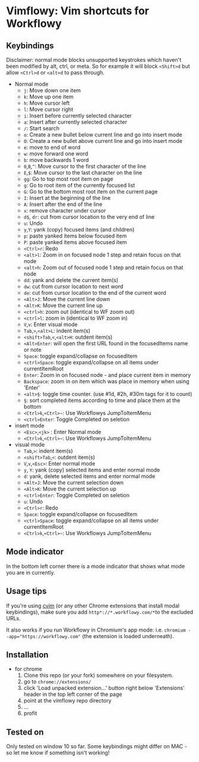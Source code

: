 Vimflowy: Vim shortcuts for Workflowy
=====================================

Keybindings
-----------

Disclaimer: normal mode blocks unsupported keystrokes which haven't been modified by alt, ctrl, or meta. So for example it will block `<Shift>d` but allow `<Ctrl>d` or `<alt>d` to pass through. 

* Normal mode
    - `j`: Move down one item
    - `k`: Move up one item
    - `h`: Move cursor left
    - `l`: Move cursor right
    - `i`: Insert before currently selected character
    - `a`: Insert after currently selected character
    - `/`: Start search 
    - `o`: Create a new bullet below current line and go into insert mode
    - `O`: Create a new bullet above current line and go into insert mode
    - `e`: move to end of word 
    - `w`: move forward one word 
    - `b`: move backwards 1 word 
    - `0`,`B`,`^`: Move cursor to the first character of the line
    - `E`,`$`: Move cursor to the last character on the line
    - `gg`: Go to top most root item on page 
    - `g`: Go to root item of the currently focused list
    - `G`: Go to the bottom most root item on the current page
    - `I`: Insert at the beginning of the line
    - `A`: Insert after the end of the line
    - `x`: remove character under cursor 
    - `d$`, `dr`: cut from cursor location to the very end of line 
    - `u`: Undo
    - `y`,`Y`: yank (copy) focused items (and children)
    - `p`: paste yanked items below focused item 
    - `P`: paste yanked items above focused item
    - `<Ctrl>r`: Redo
    - `<alt>l`: Zoom in on focused node 1 step and retain focus on that node 
    - `<alt>h`: Zoom out of focused node 1 step and retain focus on that node 
    - `dd`: yank and delete the current item(s)
    - `dw`: cut from cursor location to next word
    - `de`: cut from cursor location to the end of the current word
    - `<Alt>J`: Move the current line down
    - `<Alt>K`: Move the current line up
    - `<ctrl>h`: zoom out (identical to WF zoom out) 
    - `<ctrl>l`: zoom in  (identical to WF zoom in) 
    - `V`,`v`: Enter visual mode 
    - `Tab`,`>`,`<alt>L`: indent item(s)
    - `<shift>Tab`,`<`,`<alt>H`: outdent item(s)
    - `<Alt>Enter`: will open the first URL found in the focusedItems name or note 
    - `Space`: toggle expand/collapse on focusedItem 
    - `<ctrl>Space`: toggle expand/collapse on all items under currentItemRoot 
    - `Enter`: Zoom in on focused node - and place current item in memory 
    - `Backspace`: zoom in on item which was place in memory when using 'Enter'
    - `<alt>§`: toggle time counter. (use #1d, #2h, #30m tags for it to count) 
    - `§`: sort completed items according to time and place them at the bottom 
    - `<Ctrl>k`,`<Ctrl>~`: Use Workflowys JumpToItemMenu 
    - `<ctrl>Enter`: Toggle Completed on seletion 
* insert mode
    - `<Esc>`,`<jk>` : Enter Normal mode
    - `<Ctrl>k`,`<Ctrl>~`: Use Workflowys JumpToItemMenu 
* visual mode
    - `Tab`,`>`: indent item(s)
    - `<shift>Tab`,`<`: outdent item(s)
    - `V`,`v`,`<Esc>`: Enter normal mode 
    - `y`, `Y`: yank (copy) selected items and enter normal mode 
    - `d`: yank, delete selected items and enter normal mode 
    - `<Alt>J`: Move the current selection down 
    - `<Alt>K`: Move the current selection up 
    - `<ctrl>Enter`: Toggle Completed on seletion 
    - `u`: Undo
    - `<Ctrl>r`: Redo
    - `Space`: toggle expand/collapse on focusedItem 
    - `<ctrl>Space`: toggle expand/collapse on all items under currentItemRoot 
    - `<Ctrl>k`,`<Ctrl>~`: Use Workflowys JumpToItemMenu 

Mode indicator
--------------

In the bottom left corner there is a mode indicator that shows what mode you are in currently. 

Usage tips
----------

If you're using [cvim](https://chrome.google.com/webstore/detail/cvim/ihlenndgcmojhcghmfjfneahoeklbjjh) (or any other Chrome extensions that install modal keybindings), make sure you add `http*://*.workflowy.com/*`to the excluded URLs.

It also works if you run Workflowy in Chromium's app mode: i.e. `chromium --app="https://workflowy.com"` (the extension is loaded underneath).

Installation
------------

* for chrome
  1. Clone this repo (or your fork) somewhere on your filesystem. 
  2. go to `chrome://extensions/`
  3. click 'Load unpacked extension...' button right below 'Extensions' header in the top left corner of the page
  4. point at the vimflowy repo directory
  5. ...
  6. profit

Tested on
---------

Only tested on window 10 so far. Some keybindings might differ on MAC - so let me know if something isn't working!

